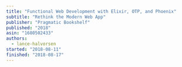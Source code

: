 ```yaml
---
title: "Functional Web Development with Elixir, OTP, and Phoenix"
subtitle: "Rethink the Modern Web App"
publisher: "Pragmatic Bookshelf"
published: "2018"
asin: "1680502433"
authors:
  - lance-halvorsen
started: "2018-08-11"
finished: "2018-08-17"
---
```

